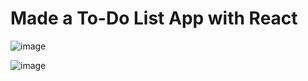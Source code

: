 # Made a To-Do List App with React

![image](https://github.com/Ishan-Pradhan/To-Do-LIst/assets/104976681/6b3baf78-d0b6-4577-b0f7-6b1fa9f647ad)

![image](https://github.com/Ishan-Pradhan/To-Do-LIst/assets/104976681/817ad8f7-f17c-4dbf-a306-e7f6874dc657)

